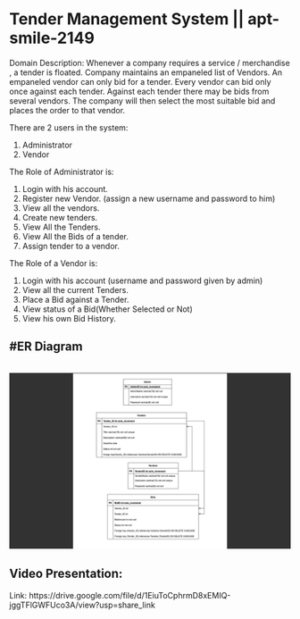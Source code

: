  # Tender Management System || apt-smile-2149 


Domain Description:
Whenever a company  requires a service / merchandise , a tender is floated. Company maintains an empaneled list of Vendors. An empaneled vendor can only bid for a tender. Every vendor can bid only once against   each tender. Against each tender there may be   bids from several vendors. The company will then select the most suitable bid and places the order to that vendor.

There are 2 users in the system:
1. Administrator 
2. Vendor


The Role of Administrator is: 
1. Login with his account.
2. Register new Vendor. (assign a new username and password to him)
3. View all the vendors.
4. Create new tenders.
5. View All the Tenders.
6. View All the Bids of a tender.
7. Assign tender to a vendor.

The Role of a Vendor is: 
1. Login with his account (username and password given by admin)
1. View all the current Tenders.
2. Place a Bid against a Tender.
3. View status of a Bid(Whether Selected or Not)
4. View his own Bid History.



<h2>#ER Diagram</h2>
<br/>
<img src="https://github.com/fw21-0395/Tender-Management-System/blob/main/src/Screenshot%202023-03-02%20at%201.06.26%20PM.png"/>

<h2>Video Presentation:</h2>
Link: https://drive.google.com/file/d/1EiuToCphrmD8xEMIQ-jggTFlGWFUco3A/view?usp=share_link
